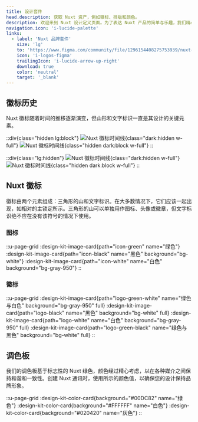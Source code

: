 ```yaml
---
title: 设计套件
head.description: 获取 Nuxt 资产，例如徽标、排版和颜色。
description: 欢迎来到 Nuxt 设计定义页面。为了表达 Nuxt 产品的简单与乐趣，我们精心挑选了颜色和形状，重新定义了身份。
navigation.icon: 'i-lucide-palette'
links:
  - label: 'Nuxt 品牌套件'
    size: 'lg'
    to: 'https://www.figma.com/community/file/1296154408275753939/nuxt-brand-kit'
    icon: 'i-logos-figma'
    trailingIcon: 'i-lucide-arrow-up-right'
    download: true
    color: 'neutral'
    target: '_blank'
---
```


## 徽标历史

Nuxt 徽标随着时间的推移逐渐演变，但山形和文字标识一直是其设计的关键元素。

::div{class="hidden lg:block"}
![Nuxt 徽标时间线](/assets/design-kit/timeline-light.svg){class="dark:hidden w-full"}
![Nuxt 徽标时间线](/assets/design-kit/timeline-dark.svg){class="hidden dark:block w-full"}
::

::div{class="lg:hidden"}
![Nuxt 徽标时间线](/assets/design-kit/timeline-mobile-light.svg){class="dark:hidden w-full"}
![Nuxt 徽标时间线](/assets/design-kit/timeline-mobile-dark.svg){class="hidden dark:block w-full"}
::

## Nuxt 徽标

徽标由两个元素组成：三角形的山和文字标识。在大多数情况下，它们应该一起出现，如相对的主锁定所示。三角形的山可以单独用作图标、头像或徽章，但文字标识绝不应在没有该符号的情况下使用。

### 图标

::u-page-grid
  :design-kit-image-card{path="icon-green" name="绿色"}
  :design-kit-image-card{path="icon-black" name="黑色" background="bg-white"}
  :design-kit-image-card{path="icon-white" name="白色" background="bg-gray-950"}
::

### 徽标

::u-page-grid
  :design-kit-image-card{path="logo-green-white" name="绿色与白色" background="bg-gray-950" full}
  :design-kit-image-card{path="logo-black" name="黑色" background="bg-white" full}
  :design-kit-image-card{path="logo-white" name="白色" background="bg-gray-950" full}
  :design-kit-image-card{path="logo-green-black" name="绿色与黑色" background="bg-white" full}
::

## 调色板

我们的调色板基于标志性的 Nuxt 绿色，颜色经过精心考虑，以在各种媒介之间保持和谐和一致性。创建 Nuxt 通讯时，使用所示的颜色值，以确保您的设计保持品牌形象。

::u-page-grid
  :design-kit-color-card{background="#00DC82" name="绿色"}
  :design-kit-color-card{background="#FFFFFF" name="白色"}
  :design-kit-color-card{background="#020420" name="灰色"}
::
